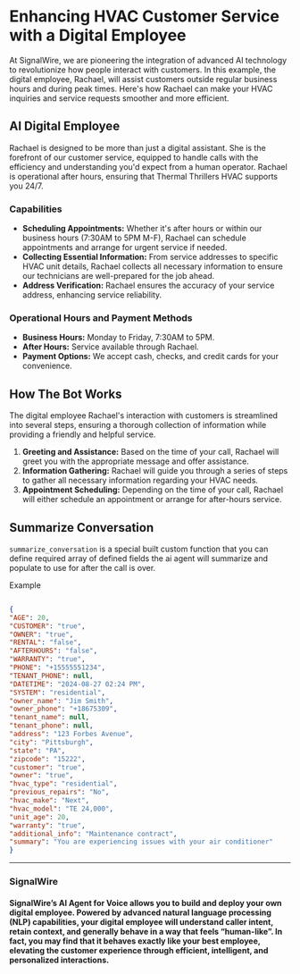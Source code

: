 # Enhancing HVAC Customer Service with a Digital Employee

At SignalWire, we are pioneering the integration of advanced AI technology to revolutionize how people interact with customers. In this example, the digital employee, Rachael, will assist customers outside regular business hours and during peak times. Here's how Rachael can make your HVAC inquiries and service requests smoother and more efficient.

## AI Digital Employee

Rachael is designed to be more than just a digital assistant. She is the forefront of our customer service, equipped to handle calls with the efficiency and understanding you'd expect from a human operator. Rachael is operational after hours, ensuring that Thermal Thrillers HVAC supports you 24/7.

### **Capabilities**

- **Scheduling Appointments:** Whether it's after hours or within our business hours (7:30AM to 5PM M-F), Rachael can schedule appointments and arrange for urgent service if needed.
- **Collecting Essential Information:** From service addresses to specific HVAC unit details, Rachael collects all necessary information to ensure our technicians are well-prepared for the job ahead.
- **Address Verification:** Rachael ensures the accuracy of your service address, enhancing service reliability.

### **Operational Hours and Payment Methods**

- **Business Hours:** Monday to Friday, 7:30AM to 5PM.
- **After Hours:** Service available through Rachael.
- **Payment Options:** We accept cash, checks, and credit cards for your convenience.

## How The Bot Works

The digital employee Rachael's interaction with customers is streamlined into several steps, ensuring a thorough collection of information while providing a friendly and helpful service.

1. **Greeting and Assistance:** Based on the time of your call, Rachael will greet you with the appropriate message and offer assistance.
2. **Information Gathering:** Rachael will guide you through a series of steps to gather all necessary information regarding your HVAC needs.
3. **Appointment Scheduling:** Depending on the time of your call, Rachael will either schedule an appointment or arrange for after-hours service.

## Summarize Conversation

`summarize_conversation` is a special built custom function that you can define required array of defined fields the ai agent will summarize and populate to use for after the call is over.  

Example

```json

{
"AGE": 20,
"CUSTOMER": "true",
"OWNER": "true",
"RENTAL": "false",
"AFTERHOURS": "false",
"WARRANTY": "true",
"PHONE": "+15555551234",
"TENANT_PHONE": null,
"DATETIME": "2024-08-27 02:24 PM",
"SYSTEM": "residential",
"owner_name": "Jim Smith",
"owner_phone": "+18675309",
"tenant_name": null,
"tenant_phone": null,
"address": "123 Forbes Avenue",
"city": "Pittsburgh",
"state": "PA",
"zipcode": "15222",
"customer": "true",
"owner": "true",
"hvac_type": "residential",
"previous_repairs": "No",
"hvac_make": "Next",
"hvac_model": "TE 24,000",
"unit_age": 20,
"warranty": "true",
"additional_info": "Maintenance contract",
"summary": "You are experiencing issues with your air conditioner"
}
```

---------------------

### SignalWire

#### SignalWire’s AI Agent for Voice allows you to build and deploy your own digital employee. Powered by advanced natural language processing (NLP) capabilities, your digital employee will understand caller intent, retain context, and generally behave in a way that feels “human-like”.  In fact, you may find that it behaves exactly like your best employee, elevating the customer experience through efficient, intelligent, and personalized interactions.



